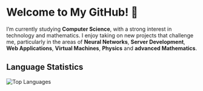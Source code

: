 # Welcome to My GitHub! 👋

I’m currently studying **Computer Science**, with a strong interest in technology and mathematics. I enjoy taking on new projects that challenge me, particularly in the areas of **Neural Networks**, **Server Development**, **Web Applications**, **Virtual Machines**, **Physics** and **advanced Mathematics**.

## Language Statistics 
![Top Languages](https://github-readme-stats.vercel.app/api/top-langs/?username=JakubSchwenkbeck&hide=html&layout=compact&theme=radical)
